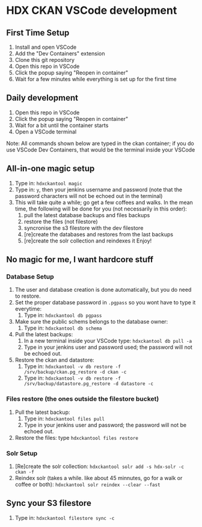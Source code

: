 # HDX CKAN VSCode development

## First Time Setup
1. Install and open VSCode
1. Add the "Dev Containers" extension
1. Clone this git repository
1. Open this repo in VSCode
1. Click the popup saying "Reopen in container"
1. Wait for a few minutes while everything is set up for the first time

## Daily development
1. Open this repo in VSCode
1. Click the popup saying "Reopen in container"
1. Wait for a bit until the container starts
1. Open a VSCode terminal

Note: All commands shown below are typed in the ckan container; if you do use VSCode Dev Containers, that would be the terminal inside your VSCode

## All-in-one magic setup
1. Type in: `hdxckantool magic`
1. Type in: `y`, then your jenkins username and password (note that the password characters will not be echoed out in the terminal)
1. This will take quite a while; go get a few coffees and walks. In the mean time, the following will be done for you (not necessarily in this order):
    1. pull the latest database backups and files backups
    1. restore the files (not filestore)
    1. syncronise the s3 filestore with the dev filestore
    1. [re]create the databases and restores from the last backups
    1. [re]create the solr collection and reindexes it
Enjoy!

## No magic for me, I want hardcore stuff

### Database Setup
1. The user and database creation is done automatically, but you do need to restore.
1. Set the proper database password in `.pgpass` so you wont have to type it everytime:
    1. Type in: `hdxckantool db pgpass`
1. Make sure the public schems belongs to the database owner:
    1. Type in: `hdxckantool db schema`
1. Pull the latest backups:
    1. In a new terminal inside your VSCode type: `hdxckantool db pull -a`
    1. Type in your jenkins user and password used; the password will not be echoed out.
1. Restore the ckan and datastore:
    1. Type in: `hdxckantool -v db restore -f /srv/backup/ckan.pg_restore -d ckan -c`
    1. Type in: `hdxckantool -v db restore -f /srv/backup/datastore.pg_restore -d datastore -c`


### Files restore (the ones outside the filestore bucket)
1. Pull the latest backup:
    1. Type in: `hdxckantool files pull`
    1. Type in your jenkins user and password; the password will not be echoed out.
1. Restore the files: type `hdxckantool files restore`

### Solr Setup
1. [Re]create the solr collection:
    `hdxckantool solr add -s hdx-solr -c ckan -f`
1. Reindex solr (takes a while. like about 45 minnutes, go for a walk or coffee or both):
    `hdxckantool solr reindex --clear --fast`

## Sync your S3 filestore
1. Type in: `hdxckantool filestore sync -c`
